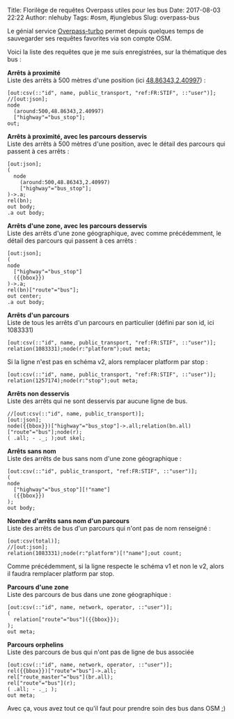 Title: Florilège de requêtes Overpass utiles pour les bus
Date: 2017-08-03 22:22
Author: nlehuby
Tags: #osm, #junglebus
Slug: overpass-bus

Le génial service [Overpass-turbo](https://overpass-turbo.eu/) permet depuis quelques temps de sauvegarder ses requêtes favorites via son compte OSM.

Voici la liste des requêtes que je me suis enregistrées, sur la thématique des bus :

**Arrêts à proximité**<br>
Liste des arrêts à 500 mètres d'une position (ici [48.86343,2.40997](http://www.openstreetmap.org/#map=18/48.86343/2.40997)) :
```
[out:csv(::"id", name, public_transport, "ref:FR:STIF", ::"user")];
//[out:json];
node
  (around:500,48.86343,2.40997)
  ["highway"="bus_stop"];
out;
```

**Arrêts à proximité, avec les parcours desservis**<br>
Liste des arrêts à 500 mètres d'une position, avec le détail des parcours qui passent à ces arrêts :
```
[out:json];
(
  node
    (around:500,48.86343,2.40997)
    ["highway"="bus_stop"];
)->.a;
rel(bn);
out body;
.a out body;
```

**Arrêts d'une zone, avec les parcours desservis**<br>
Liste des arrêts d'une zone géographique, avec comme précédemment, le détail des parcours qui passent à ces arrêts :
```
[out:json];
(
node
  ["highway"="bus_stop"]
  ({{bbox}})
)->.a;
rel(bn)["route"="bus"];
out center;
.a out body;
```

**Arrêts d'un parcours**<br>
Liste de tous les arrêts d'un parcours en particulier (défini par son id, ici 1083331)
```
[out:csv(::"id", name, public_transport, "ref:FR:STIF", ::"user")];
relation(1083331);node(r:"platform");out meta;
```

Si la ligne n'est pas en schéma v2, alors remplacer platform par stop :
```
[out:csv(::"id", name, public_transport, "ref:FR:STIF", ::"user")];
relation(1257174);node(r:"stop");out meta;
```

**Arrêts non desservis**<br>
Liste des arrêts qui ne sont desservis par aucune ligne de bus.
```
//[out:csv(::"id", name, public_transport)];
[out:json];
node({{bbox}})["highway"="bus_stop"]->.all;relation(bn.all)["route"="bus"];node(r);
( .all; - ._; );out skel;
```

**Arrêts sans nom**<br>
Liste des arrêts de bus sans nom d'une zone géographique :
```
[out:csv(::"id", public_transport, "ref:FR:STIF", ::"user")];
(
node
  ["highway"="bus_stop"][!"name"]
  ({{bbox}})
);
out body;
```

**Nombre d'arrêts sans nom d'un parcours**<br>
Liste des arrêts de bus d'un parcours qui n'ont pas de nom renseigné :
```
[out:csv(total)];
//[out:json];
relation(1083331);node(r:"platform")[!"name"];out count;
```
Comme précédemment, si la ligne respecte le schéma v1 et non le v2, alors il faudra remplacer platform par stop.

**Parcours d'une zone**<br>
Liste des parcours de bus dans une zone géographique :
```
[out:csv(::"id", name, network, operator, ::"user")];
(
  relation["route"="bus"]({{bbox}});
);
out meta;
```

**Parcours orphelins**<br>
Liste des parcours de bus qui n'ont pas de ligne de bus associée
```
[out:csv(::"id", name, network, operator, ::"user")];
rel({{bbox}})["route"="bus"]->.all;
rel["route_master"="bus"](br.all);
rel["route"="bus"](r);
( .all; - ._; );
out meta;
```

Avec ça, vous avez tout ce qu'il faut pour prendre soin des bus dans OSM ;)
